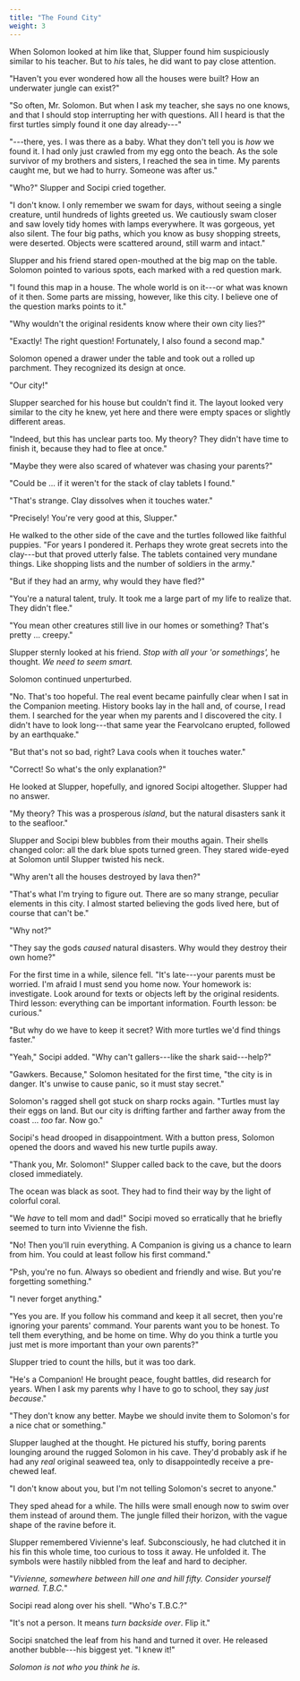 ```yaml
---
title: "The Found City"
weight: 3
---
```


When Solomon looked at him like that, Slupper found him suspiciously similar to his teacher. But to _his_ tales, he did want to pay close attention. 

"Haven't you ever wondered how all the houses were built? How an underwater jungle can exist?"

"So often, Mr. Solomon. But when I ask my teacher, she says no one knows, and that I should stop interrupting her with questions. All I heard is that the first turtles simply found it one day already---"

"---there, yes. I was there as a baby. What they don't tell you is _how_ we found it. I had only just crawled from my egg onto the beach. As the sole survivor of my brothers and sisters, I reached the sea in time. My parents caught me, but we had to hurry. Someone was after us."

"Who?" Slupper and Socipi cried together.

"I don't know. I only remember we swam for days, without seeing a single creature, until hundreds of lights greeted us. We cautiously swam closer and saw lovely tidy homes with lamps everywhere. It was gorgeous, yet also silent. The four big paths, which you know as busy shopping streets, were deserted. Objects were scattered around, still warm and intact."

Slupper and his friend stared open-mouthed at the big map on the table. Solomon pointed to various spots, each marked with a red question mark.

"I found this map in a house. The whole world is on it---or what was known of it then. Some parts are missing, however, like this city. I believe one of the question marks points to it."

"Why wouldn't the original residents know where their own city lies?"

"Exactly! The right question! Fortunately, I also found a second map."

Solomon opened a drawer under the table and took out a rolled up parchment. They recognized its design at once.

"Our city!" 

Slupper searched for his house but couldn't find it. The layout looked very similar to the city he knew, yet here and there were empty spaces or slightly different areas.

"Indeed, but this has unclear parts too. My theory? They didn't have time to finish it, because they had to flee at once."

"Maybe they were also scared of whatever was chasing your parents?"

"Could be ... if it weren't for the stack of clay tablets I found."

"That's strange. Clay dissolves when it touches water."

"Precisely! You're very good at this, Slupper."

He walked to the other side of the cave and the turtles followed like faithful puppies. "For years I pondered it. Perhaps they wrote great secrets into the clay---but that proved utterly false. The tablets contained very mundane things. Like shopping lists and the number of soldiers in the army."

"But if they had an army, why would they have fled?"

"You're a natural talent, truly. It took me a large part of my life to realize that. They didn't flee."

"You mean other creatures still live in our homes or something? That's pretty ... creepy."

Slupper sternly looked at his friend. _Stop with all your 'or somethings',_ he thought. _We need to seem smart._ 

Solomon continued unperturbed.

"No. That's too hopeful. The real event became painfully clear when I sat in the Companion meeting. History books lay in the hall and, of course, I read them. I searched for the year when my parents and I discovered the city. I didn't have to look long---that same year the Fearvolcano erupted, followed by an earthquake."

"But that's not so bad, right? Lava cools when it touches water."

"Correct! So what's the only explanation?" 

He looked at Slupper, hopefully, and ignored Socipi altogether. Slupper had no answer.

"My theory? This was a prosperous _island_, but the natural disasters sank it to the seafloor."

Slupper and Socipi blew bubbles from their mouths again. Their shells changed color: all the dark blue spots turned green. They stared wide-eyed at Solomon until Slupper twisted his neck. 

"Why aren't all the houses destroyed by lava then?"

"That's what I'm trying to figure out. There are so many strange, peculiar elements in this city. I almost started believing the gods lived here, but of course that can't be."

"Why not?"

"They say the gods _caused_ natural disasters. Why would they destroy their own home?"

For the first time in a while, silence fell. "It's late---your parents must be worried. I'm afraid I must send you home now. Your homework is: investigate. Look around for texts or objects left by the original residents. Third lesson: everything can be important information. Fourth lesson: be curious."

"But why do we have to keep it secret? With more turtles we'd find things faster."

"Yeah," Socipi added. "Why can't gallers---like the shark said---help?"

"Gawkers. Because," Solomon hesitated for the first time, "the city is in danger. It's unwise to cause panic, so it must stay secret."

Solomon's ragged shell got stuck on sharp rocks again. "Turtles must lay their eggs on land. But our city is drifting farther and farther away from the coast ... _too_ far. Now go."

Socipi's head drooped in disappointment. With a button press, Solomon opened the doors and waved his new turtle pupils away.

"Thank you, Mr. Solomon!" Slupper called back to the cave, but the doors closed immediately. 

The ocean was black as soot. They had to find their way by the light of colorful coral.

"We _have_ to tell mom and dad!" Socipi moved so erratically that he briefly seemed to turn into Vivienne the fish.

"No! Then you'll ruin everything. A Companion is giving us a chance to learn from him. You could at least follow his first command."

"Psh, you're no fun. Always so obedient and friendly and wise. But you're forgetting something."

"I never forget anything."

"Yes you are. If you follow his command and keep it all secret, then you're ignoring your parents' command. Your parents want you to be honest. To tell them everything, and be home on time. Why do you think a turtle you just met is more important than your own parents?"

Slupper tried to count the hills, but it was too dark. 

"He's a Companion! He brought peace, fought battles, did research for years. When I ask my parents why I have to go to school, they say _just because_."

"They don't know any better. Maybe we should invite them to Solomon's for a nice chat or something."

Slupper laughed at the thought. He pictured his stuffy, boring parents lounging around the rugged Solomon in his cave. They'd probably ask if he had any _real_ original seaweed tea, only to disappointedly receive a pre-chewed leaf.

"I don't know about you, but I'm not telling Solomon's secret to anyone."

They sped ahead for a while. The hills were small enough now to swim over them instead of around them. The jungle filled their horizon, with the vague shape of the ravine before it.

Slupper remembered Vivienne's leaf. Subconsciously, he had clutched it in his fin this whole time, too curious to toss it away. He unfolded it. The symbols were hastily nibbled from the leaf and hard to decipher.

"_Vivienne, somewhere between hill one and hill fifty. Consider yourself warned. T.B.C._"

Socipi read along over his shell. "Who's T.B.C.?"

"It's not a person. It means _turn backside over_. Flip it."

Socipi snatched the leaf from his hand and turned it over. He released another bubble---his biggest yet. "I knew it!"

_Solomon is not who you think he is._

